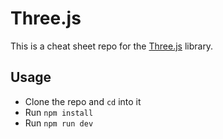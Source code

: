 # Three.js

This is a cheat sheet repo for the [Three.js](https://threejs.org/) library.

## Usage

- Clone the repo and `cd` into it
- Run `npm install`
- Run `npm run dev`
